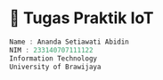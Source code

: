 # 📌 Tugas Praktik IoT
```cpp
Name : Ananda Setiawati Abidin
NIM : 233140707111122
Information Technology 
University of Brawijaya 
```
